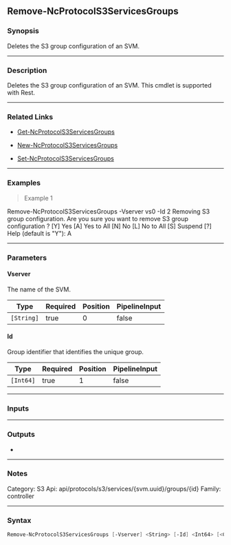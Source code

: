 Remove-NcProtocolS3ServicesGroups
---------------------------------

### Synopsis
Deletes the S3 group configuration of an SVM.

---

### Description

Deletes the S3 group configuration of an SVM. This cmdlet is supported with Rest.

---

### Related Links
* [Get-NcProtocolS3ServicesGroups](Get-NcProtocolS3ServicesGroups)

* [New-NcProtocolS3ServicesGroups](New-NcProtocolS3ServicesGroups)

* [Set-NcProtocolS3ServicesGroups](Set-NcProtocolS3ServicesGroups)

---

### Examples
> Example 1

Remove-NcProtocolS3ServicesGroups -Vserver vs0 -Id 2
Removing S3 group configuration.
Are you sure you want to remove S3 group configuration ?
[Y] Yes  [A] Yes to All  [N] No  [L] No to All  [S] Suspend  [?] Help (default is "Y"): A

---

### Parameters
#### **Vserver**
The name of the SVM.

|Type      |Required|Position|PipelineInput|
|----------|--------|--------|-------------|
|`[String]`|true    |0       |false        |

#### **Id**
Group identifier that identifies the unique group.

|Type     |Required|Position|PipelineInput|
|---------|--------|--------|-------------|
|`[Int64]`|true    |1       |false        |

---

### Inputs

---

### Outputs
* 

---

### Notes
Category: S3
Api: api/protocols/s3/services/{svm.uuid}/groups/{id}
Family: controller

---

### Syntax
```PowerShell
Remove-NcProtocolS3ServicesGroups [-Vserver] <String> [-Id] <Int64> [<CommonParameters>]
```
